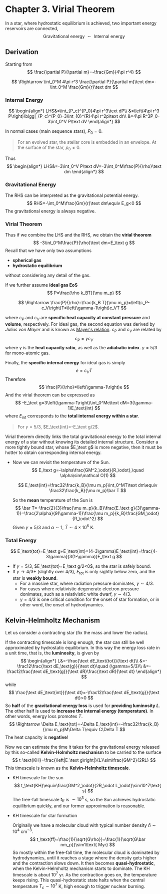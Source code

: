 # Chapter 3. Virial Theorem

In a star, where hydrostatic equilibrium is achieved, two important energy reservoirs are connected,
$$
\text{Gravitational energy }\sim\text{ Internal energy}
$$

## Derivation

Starting from
$$
\frac{\partial P}{\partial m}=-\frac{Gm}{4\pi r^4}
$$

$$
\Rightarrow \int_0^M 4\pi r^3 \frac{\partial P}{\partial m}\text dm=-\int_0^M \frac{Gm}{r}\text dm
$$

### Internal Energy

$$
\begin{align*}
LHS&=\int_{P_c}^{P_0}4\pi r^3\text dP\\
&=\left(4\pi r^3 P\right)\bigg|_{P_c}^{P_0}-3\int_{0}^{R}4\pi r^2p\text dr\\
&=4\pi R^3P_0-3\int_0^V P\text dV
\end{align*}
$$

In normal cases (main sequence stars), $P_0=0$.

>For an evolved star, the stellar core is embedded in an envelope. At the surface of the star, $p_0\neq0$.

Thus
$$
\begin{align*}
LHS&=-3\int_0^V P\text dV=-3\int_0^M\frac{P}{\rho}\text dm
\end{align*}
$$

### Gravitational Energy

The RHS can be interpreted as the gravitational potential energy.
$$
RHS=-\int_0^M\frac{Gm}{r}\text dm\equiv E_g<0
$$
The gravitational energy is always negative.

### Virial Theorem

Thus if we combine the LHS and the RHS, we obtain the **virial theorom**
$$
-3\int_0^M\frac{P}{\rho}\text dm=E_\text g
$$
Recall that we have only two assumptions

- **spherical gas**
- **hydrostatic equilibrium**

without considering any detail of the gas.

If we further assume **ideal gas EoS**
$$
P=\frac{\rho k_BT}{\mu m_p}
$$

$$
\Rightarrow \frac{P}{\rho}=\frac{k_B T}{\mu m_p}=\left(c_P-c_V\right)T=\left(\gamma-1\right)c_VT
$$

where $c_P$ and $c_V$ are **specific heat capacity at constant pressure** and **volume**, respectively. For ideal gas, the second equation was derived by *Julius von Mayer* and is known as [Mayer's relation](https://en.wikipedia.org/wiki/Mayer%27s_relation). $c_P$ and $c_V$ are related by
$$
c_P=\gamma c_V
$$
where $\gamma$ is the **heat capacity ratio**, as well as the **adiabatic index**. $\gamma=5/3$ for mono-atomic gas.

Finally, the **specific internal energy** for ideal gas is simply
$$
e=c_VT
$$
Therefore
$$
\frac{P}{\rho}=\left(\gamma-1\right)e
$$
And the virial theorem can be expressed as
$$
-E_\text g=3\left(\gamma-1\right)\int_0^Me\text dM=3(\gamma-1)E_\text{int}
$$
where $E_\text{int}$ corresponds to the **total internal energy within a star**.

> For $\gamma=5/3$, $E_\text{int}=-E_\text g/2$.

Virial theorem directly links the total gravitational energy to the total internal energy of a star without knowing its detailed internal structure. Consider a more tightly bound star, whose $E_\text g$ is more negative, then it must be hotter to obtain corresponding internal energy.

- Now we can revisit the temperature of the Sun.
  $$
  E_\text g=-\alpha\frac{GM^2_\odot}{R_\odot},\quad \alpha\sim\mathcal O(1)
  $$

  $$
  E_\text{int}=\frac32\frac{k_B}{\mu m_p}\int_0^MT\text dm\equiv \frac32\frac{k_B}{\mu m_p}\bar T
  $$

  So the **mean** temperature of the Sun is
  $$
  \bar T=-\frac{2}{3}\frac{\mu m_p}{k_B}\frac{E_\text g}{3(\gamma-1)}=\frac{2\alpha}{9(\gamma-1)}\frac{\mu m_p}{k_B}\frac{GM_\odot}{R_\odot^2}
  $$
  Given $\gamma=5/3$ and $\alpha\sim1$, $\bar T\sim4\times10^6$ K.



### Total Energy

$$
E_\text{tot}=E_\text g+E_\text{int}=(4-3\gamma)E_\text{int}=\frac{4-3\gamma}{3(1-\gamma)}E_\text g
$$

- If $\gamma=5/3$, $E_\text{tot}=E_\text g/2<0$, so the star is safely bound.
- If $\gamma\to4/3+$ (slightly over $4/3$), $E_\text{tot}$ is only sightly below zero, and the star is **weakly bound**.
  - For a massive star, where radiation pressure dominates, $\gamma\sim4/3$.
  - For cases where relativistic degenerate electron pressure donimates, such as a relativistic white dwarf, $\gamma\sim4/3$.
  - $\gamma=4/3$ is one critical condition for the onset of star formation, or in other word, the onset of hydrodynamics.



## Kelvin-Helmholtz Mechanism

Let us consider a contracting star (fix the mass and lower the radius).

If the contracting timescale is long enough, the star can still be well approximated by hydrostatic equilibrium. In this way the energy loss rate in a unit time, that is, the **luminosity**, is given by
$$
\begin{align*}
L&=-\frac{\text dE_\text{tot}}{\text dt}\\
&=-\frac12\frac{\text dE_\text{g}}{\text dt}\quad (\gamma=5/3)\\
&=-\frac12\frac{\text dE_\text{g}}{\text dR}\frac{\text dR}{\text dt}
\end{align*}
$$
while
$$
\frac{\text dE_\text{int}}{\text dt}=-\frac12\frac{\text dE_\text{g}}{\text dt}>0
$$
So **half** of the **gravitational energy loss** is used for **providing luminosity $L$**. The other half is used to **increase the internal energy (temperature)**. In other words, energy loss promotes $T$.
$$
\Rightarrow \Delta E_\text{tot}=-\Delta E_\text{int}=-\frac32\frac{k_B}{\mu m_p}M\Delta T\equiv C\Delta T
$$
The heat capacity is **negative**!

Now we can estimate the time it takes for the gravitational energy released by this so-called **Kelvin-Holmholtz mechanism** to be carried to the surface
$$
t_\text{KH}=\frac{\left|E_\text g\right|}{L}\sim\frac{GM^2}{2RL}
$$
This timescale is known as the **Kelvin-Helmholtz timescale**.

- KH timescale for the sun
  $$
  t_\text{KH}\equiv\frac{GM^2_\odot}{2R_\odot L_\odot}\sim10^7\text{ s}
  $$
  The free-fall timescale $t_\text{ff}$ is $\sim 10^3$ s, so the Sun achieves hydrostatic equilibrium quickly, and our former approximation is reasonable.

- KH timescale for star formation

  Originally we have a molecular cloud with typical number density $\bar n\sim 10^4$ cm$^{-3}$.
  $$
  t_\text{ff}=\frac{1}{\sqrt{G\rho}}=\frac{1}{\sqrt{G\bar nm_p}}\sim1\text{ Myr}
  $$
  So mostly within the free-fall time, the molecular cloud is dominated by hydrodynamics, until it reaches a stage where the density gets higher and the contraction slows down. It then becomes **quasi-hydrostatic**, when the Kelvin-Helmholtz mechanism starts to dominate. The KH timescale is about $10^7$ yr. As the contraction goes on, the temperature keeps rising. This quasi-hydrostatic state halts when the central temperature $T_c\sim10^7$ K, high enough to trigger nuclear burning.